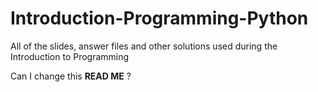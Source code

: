 Introduction-Programming-Python
===============================

All of the slides, answer files and other solutions used during the Introduction to Programming

Can I change this **READ ME** ?
